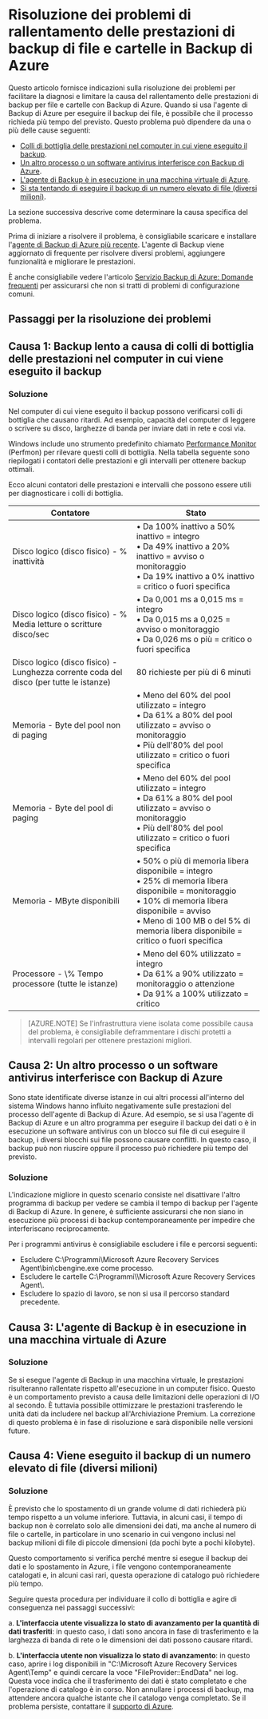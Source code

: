 <properties
   pageTitle="Risoluzione dei problemi di rallentamento delle prestazioni di backup di file e cartelle in Backup di Azure| Microsoft Azure"
   description="Fornisce indicazioni sulla risoluzione dei problemi per facilitare la diagnosi e limitare la causa del problema di prestazioni di Backup di Azure"
   services="backup"
   documentationCenter=""
   authors="genlin"
   manager="markgal"
   editor=""/>

<tags
    ms.service="backup"
    ms.workload="storage-backup-recovery"
    ms.tgt_pltfrm="na"
    ms.devlang="na"
    ms.topic="article"
    ms.date="07/20/2016"
    ms.author="genli"/>

# Risoluzione dei problemi di rallentamento delle prestazioni di backup di file e cartelle in Backup di Azure

Questo articolo fornisce indicazioni sulla risoluzione dei problemi per facilitare la diagnosi e limitare la causa del rallentamento delle prestazioni di backup per file e cartelle con Backup di Azure. Quando si usa l'agente di Backup di Azure per eseguire il backup dei file, è possibile che il processo richieda più tempo del previsto. Questo problema può dipendere da una o più delle cause seguenti:

-	[Colli di bottiglia delle prestazioni nel computer in cui viene eseguito il backup](#cause1).
-	[Un altro processo o un software antivirus interferisce con Backup di Azure](#cause2).
-	[L'agente di Backup è in esecuzione in una macchina virtuale di Azure](#cause3).
-	[Si sta tentando di eseguire il backup di un numero elevato di file (diversi milioni)](#cause4).

La sezione successiva descrive come determinare la causa specifica del problema.

Prima di iniziare a risolvere il problema, è consigliabile scaricare e installare l'[agente di Backup di Azure più recente](http://aka.ms/azurebackup_agent). L'agente di Backup viene aggiornato di frequente per risolvere diversi problemi, aggiungere funzionalità e migliorare le prestazioni.

È anche consigliabile vedere l'articolo [Servizio Backup di Azure: Domande frequenti](backup-azure-backup-faq.md) per assicurarsi che non si tratti di problemi di configurazione comuni.

## Passaggi per la risoluzione dei problemi
<a id="cause1"></a>
## Causa 1: Backup lento a causa di colli di bottiglia delle prestazioni nel computer in cui viene eseguito il backup

### Soluzione

Nel computer di cui viene eseguito il backup possono verificarsi colli di bottiglia che causano ritardi. Ad esempio, capacità del computer di leggere o scrivere su disco, larghezze di banda per inviare dati in rete e così via.

Windows include uno strumento predefinito chiamato [Performance Monitor](https://technet.microsoft.com/magazine/2008.08.pulse.aspx) (Perfmon) per rilevare questi colli di bottiglia. Nella tabella seguente sono riepilogati i contatori delle prestazioni e gli intervalli per ottenere backup ottimali.

Ecco alcuni contatori delle prestazioni e intervalli che possono essere utili per diagnosticare i colli di bottiglia.

| Contatore | Stato |
|---|---|
|Disco logico (disco fisico) - % inattività | • Da 100% inattivo a 50% inattivo = integro</br>• Da 49% inattivo a 20% inattivo = avviso o monitoraggio</br>• Da 19% inattivo a 0% inattivo = critico o fuori specifica|
| Disco logico (disco fisico) - % Media letture o scritture disco/sec | • Da 0,001 ms a 0,015 ms = integro</br>• Da 0,015 ms a 0,025 = avviso o monitoraggio</br>• Da 0,026 ms o più = critico o fuori specifica|
| Disco logico (disco fisico) - Lunghezza corrente coda del disco (per tutte le istanze) | 80 richieste per più di 6 minuti |
| Memoria - Byte del pool non di paging|• Meno del 60% del pool utilizzato = integro<br>• Da 61% a 80% del pool utilizzato = avviso o monitoraggio</br>• Più dell'80% del pool utilizzato = critico o fuori specifica|
| Memoria - Byte del pool di paging |• Meno del 60% del pool utilizzato = integro</br>• Da 61% a 80% del pool utilizzato = avviso o monitoraggio</br>• Più dell'80% del pool utilizzato = critico o fuori specifica|
| Memoria - MByte disponibili| • 50% o più di memoria libera disponibile = integro</br>• 25% di memoria libera disponibile = monitoraggio</br>• 10% di memoria libera disponibile = avviso</br>• Meno di 100 MB o del 5% di memoria libera disponibile = critico o fuori specifica|
|Processore - \\% Tempo processore (tutte le istanze)|• Meno del 60% utilizzato = integro</br>• Da 61% a 90% utilizzato = monitoraggio o attenzione</br>• Da 91% a 100% utilizzato = critico|


> [AZURE.NOTE] Se l'infrastruttura viene isolata come possibile causa del problema, è consigliabile deframmentare i dischi protetti a intervalli regolari per ottenere prestazioni migliori.

<a id="cause2"></a>
## Causa 2: Un altro processo o un software antivirus interferisce con Backup di Azure

Sono state identificate diverse istanze in cui altri processi all'interno del sistema Windows hanno influito negativamente sulle prestazioni del processo dell'agente di Backup di Azure. Ad esempio, se si usa l'agente di Backup di Azure e un altro programma per eseguire il backup dei dati o è in esecuzione un software antivirus con un blocco sui file di cui eseguire il backup, i diversi blocchi sui file possono causare conflitti. In questo caso, il backup può non riuscire oppure il processo può richiedere più tempo del previsto.

### Soluzione

L'indicazione migliore in questo scenario consiste nel disattivare l'altro programma di backup per vedere se cambia il tempo di backup per l'agente di Backup di Azure. In genere, è sufficiente assicurarsi che non siano in esecuzione più processi di backup contemporaneamente per impedire che interferiscano reciprocamente.

Per i programmi antivirus è consigliabile escludere i file e percorsi seguenti:

- Escludere C:\\Programmi\\Microsoft Azure Recovery Services Agent\\bin\\cbengine.exe come processo.
- Escludere le cartelle C:\\Programmi\\\Microsoft Azure Recovery Services Agent\\.
- Escludere lo spazio di lavoro, se non si usa il percorso standard precedente.

<a id="cause3"></a>
## Causa 3: L'agente di Backup è in esecuzione in una macchina virtuale di Azure

### Soluzione

Se si esegue l'agente di Backup in una macchina virtuale, le prestazioni risulteranno rallentate rispetto all'esecuzione in un computer fisico. Questo è un comportamento previsto a causa delle limitazioni delle operazioni di I/O al secondo. È tuttavia possibile ottimizzare le prestazioni trasferendo le unità dati da includere nel backup all'Archiviazione Premium. La correzione di questo problema è in fase di risoluzione e sarà disponibile nelle versioni future.

<a id="cause4"></a>
## Causa 4: Viene eseguito il backup di un numero elevato di file (diversi milioni)

### Soluzione

È previsto che lo spostamento di un grande volume di dati richiederà più tempo rispetto a un volume inferiore. Tuttavia, in alcuni casi, il tempo di backup non è correlato solo alle dimensioni dei dati, ma anche al numero di file o cartelle, in particolare in uno scenario in cui vengono inclusi nel backup milioni di file di piccole dimensioni (da pochi byte a pochi kilobyte).

Questo comportamento si verifica perché mentre si esegue il backup dei dati e lo spostamento in Azure, i file vengono contemporaneamente catalogati e, in alcuni casi rari, questa operazione di catalogo può richiedere più tempo.

Seguire questa procedura per individuare il collo di bottiglia e agire di conseguenza nei passaggi successivi:

a. **L'interfaccia utente visualizza lo stato di avanzamento per la quantità di dati trasferiti**: in questo caso, i dati sono ancora in fase di trasferimento e la larghezza di banda di rete o le dimensioni dei dati possono causare ritardi.

b. **L'interfaccia utente non visualizza lo stato di avanzamento**: in questo caso, aprire i log disponibili in "C:\\Microsoft Azure Recovery Services Agent\\Temp" e quindi cercare la voce "FileProvider::EndData" nei log. Questa voce indica che il trasferimento dei dati è stato completato e che l'operazione di catalogo è in corso. Non annullare i processi di backup, ma attendere ancora qualche istante che il catalogo venga completato. Se il problema persiste, contattare il [supporto di Azure](https://portal.azure.com/#create/Microsoft.Support).

<!---HONumber=AcomDC_0720_2016-->
